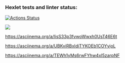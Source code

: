 ### Hexlet tests and linter status:
[![Actions Status](https://github.com/Jesslity/frontend-project-44/workflows/hexlet-check/badge.svg)](https://github.com/Jesslity/frontend-project-44/actions)

<a href="https://codeclimate.com/github/Jesslity/frontend-project-44/maintainability"><img src="https://api.codeclimate.com/v1/badges/d5fe49f8b6be9a32b3be/maintainability" /></a>

 https://asciinema.org/a/lisS33p3fvwoWwxh0UsT46E6t

 https://asciinema.org/a/UBKviRBxIdiTYKOEb1COYyjoL

 https://asciinema.org/a/TEWh1yMs6rwFYhw4xl5zarpNF